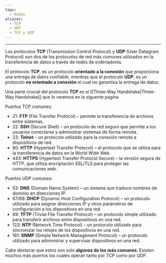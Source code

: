 ```yaml
---
tags:
  - Redes
aliases:
  - TCP
  - UDP
  - TCP y UDP
---
```

---
Los protocolos **TCP** (Transmission Control Protocol) y **UDP** (User Datagram Protocol) son dos de los protocolos de red más comunes utilizados en la transferencia de datos a través de redes de ordenadores.

El protocolo **TCP**, es un protocolo **orientado a la conexión** que proporciona una entrega de datos confiable, mientras que el protocolo **UDP**, es un protocolo **no orientado a conexión** el cual no garantiza la entrega de datos.

Una parte crucial del protocolo **TCP** es el [[Three-Way Handshake|Three-Way Handshake]] que lo veremos en la siguente pagina

Puertos TCP comunes:

- 21: **FTP** (File Transfer Protocol) – permite la transferencia de archivos entre sistemas.
- 22: **SSH** (Secure Shell) – un protocolo de red seguro que permite a los usuarios conectarse y administrar sistemas de forma remota.
- 23: **Telnet** – un protocolo utilizado para la conexión remota a dispositivos de red.
- 80: **HTTP** (Hypertext Transfer Protocol) – el protocolo que se utiliza para la transferencia de datos en la World Wide Web.
- 443: **HTTPS** (Hypertext Transfer Protocol Secure) – la versión segura de HTTP, que utiliza encriptación SSL/TLS para proteger las comunicaciones web.

Puertos UDP comunes:

- 53: **DNS** (Domain Name System) – un sistema que traduce nombres de dominio en direcciones IP.
- 67/68: **DHCP** (Dynamic Host Configuration Protocol) – un protocolo utilizado para asignar direcciones IP y otros parámetros de configuración a los dispositivos en una red.
- 69: **TFTP** (Trivial File Transfer Protocol) – un protocolo simple utilizado para transferir archivos entre dispositivos en una red.
- 123: **NTP** (Network Time Protocol) – un protocolo utilizado para sincronizar los relojes de los dispositivos en una red.
- 161: **SNMP** (Simple Network Management Protocol) – un protocolo utilizado para administrar y supervisar dispositivos en una red.

Cabe destacar que estos son solo **algunos de los más comunes**. Existen muchos más puertos los cuales operan tanto por TCP como por UDP.